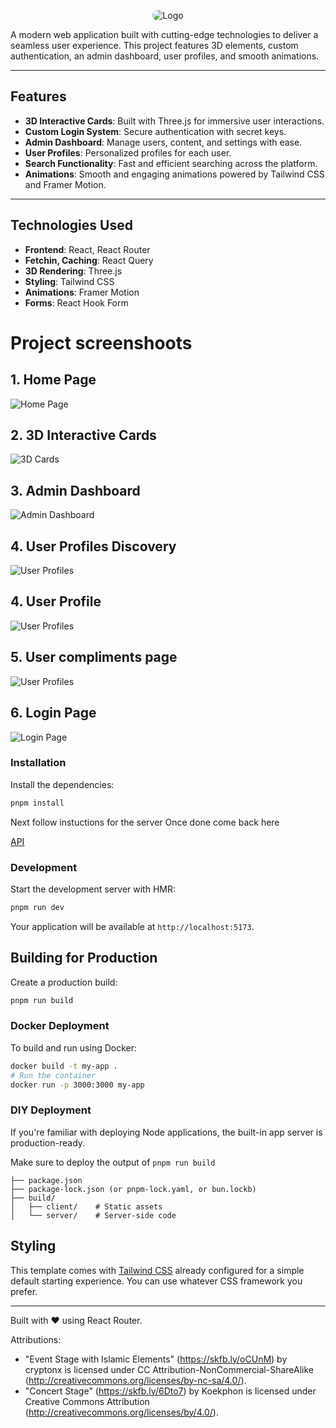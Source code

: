 <p align="center">
  <img style="border-radius: 1rem;" src="./public/demo/logo.png" alt="Logo">
</p>


A modern web application built with cutting-edge technologies to deliver a seamless user experience.
This project features 3D elements, custom authentication, an admin dashboard, user profiles, and smooth animations.

---

## Features

- **3D Interactive Cards**: Built with Three.js for immersive user interactions.
- **Custom Login System**: Secure authentication with secret keys.
- **Admin Dashboard**: Manage users, content, and settings with ease.
- **User Profiles**: Personalized profiles for each user.
- **Search Functionality**: Fast and efficient searching across the platform.
- **Animations**: Smooth and engaging animations powered by Tailwind CSS and Framer Motion.

---

## Technologies Used

- **Frontend**: React, React Router
- **Fetchin, Caching**: React Query
- **3D Rendering**: Three.js
- **Styling**: Tailwind CSS
- **Animations**: Framer Motion
- **Forms**: React Hook Form

# Project screenshoots

## 1. Home Page
![Home Page](./public/demo/home.png)


## 2. 3D Interactive Cards
![3D Cards](./public/demo/cards.png)


## 3. Admin Dashboard
![Admin Dashboard](./public/demo/admin.png)

## 4. User Profiles Discovery
![User Profiles](./public/demo/profiles.png)

## 4. User Profile
![User Profiles](./public/demo/profile.png)

## 5. User compliments page
![User Profiles](./public/demo/complimentsFeed.png)

## 6. Login Page
![Login Page](./public/demo/login.png)


### Installation

Install the dependencies:

```bash
pnpm install
```

Next follow instuctions for the server
Once done come back here

 [API](https://github.com/BettoRaite/jelly-m8-api)

### Development

Start the development server with HMR:

```bash
pnpm run dev
```

Your application will be available at `http://localhost:5173`.

## Building for Production

Create a production build:

```bash
pnpm run build
```

### Docker Deployment

To build and run using Docker:

```bash
docker build -t my-app .
# Run the container
docker run -p 3000:3000 my-app
```

### DIY Deployment

If you're familiar with deploying Node applications, the built-in app server is production-ready.

Make sure to deploy the output of `pnpm run build`

```
├── package.json
├── package-lock.json (or pnpm-lock.yaml, or bun.lockb)
├── build/
│   ├── client/    # Static assets
│   └── server/    # Server-side code
```

## Styling

This template comes with [Tailwind CSS](https://tailwindcss.com/) already configured for a simple default starting experience. You can use whatever CSS framework you prefer.

---

Built with ❤️ using React Router.


Attributions:
- "Event Stage with Islamic Elements" (https://skfb.ly/oCUnM) by cryptonx is licensed under CC Attribution-NonCommercial-ShareAlike (http://creativecommons.org/licenses/by-nc-sa/4.0/).
- "Concert Stage" (https://skfb.ly/6Dto7) by Koekphon is licensed under Creative Commons Attribution (http://creativecommons.org/licenses/by/4.0/).
